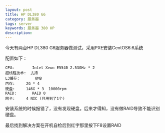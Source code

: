```yaml
---
layout: post
title: HP DL380 G6
category: 服务器
tags: server
keywords: 服务器 380 HP
description: 
---
```


今天有两台HP DL380 G6服务器做测试，采用PXE安装CentOS6.6系统

配置如下：

	CPU: 		Intel Xeon E5540 2.53GHz * 2
	超线程技术:	支持
	L3缓存:		8MB
	内存:		2G * 4
	硬盘:		146G * 3  10000rpm
	RAID:		RAID 0
	网卡:		4 NIC (只用到了1个)

安装系统的时候报错了，没有发现硬盘。后来才得知，没有做RAID导致不能识别硬盘。

最后找到解决方案在开机自检后到红字那里按下F8设置RAID